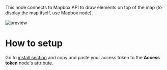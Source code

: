 This node connects to Mapbox API to draw elements on top of the map (to display the map itself, use Mapbox node).

![preview](/images/mapboxDraw/preview.png)

# How to setup

Go to [install section](https://www.mapbox.com/install/) and copy and paste your access token to the **Access token** node's attribute.
